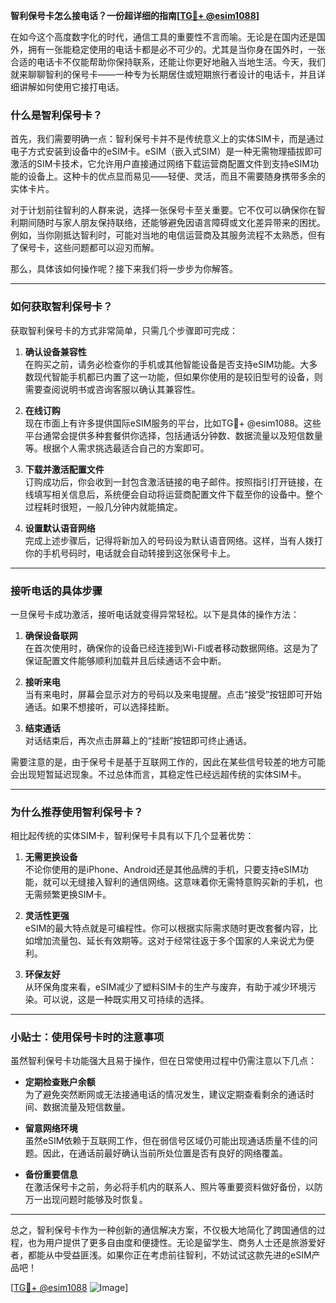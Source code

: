 **智利保号卡怎么接电话？一份超详细的指南[[TG💪+ @esim1088](https://t.me/s/esim1088)]**

在如今这个高度数字化的时代，通信工具的重要性不言而喻。无论是在国内还是国外，拥有一张能稳定使用的电话卡都是必不可少的。尤其是当你身在国外时，一张合适的电话卡不仅能帮助你保持联系，还能让你更好地融入当地生活。今天，我们就来聊聊智利的保号卡——一种专为长期居住或短期旅行者设计的电话卡，并且详细讲解如何使用它接打电话。

### 什么是智利保号卡？

首先，我们需要明确一点：智利保号卡并不是传统意义上的实体SIM卡，而是通过电子方式安装到设备中的eSIM卡。eSIM（嵌入式SIM）是一种无需物理插拔即可激活的SIM卡技术，它允许用户直接通过网络下载运营商配置文件到支持eSIM功能的设备上。这种卡的优点显而易见——轻便、灵活，而且不需要随身携带多余的实体卡片。

对于计划前往智利的人群来说，选择一张保号卡至关重要。它不仅可以确保你在智利期间随时与家人朋友保持联络，还能够避免因语言障碍或文化差异带来的困扰。例如，当你刚抵达智利时，可能对当地的电信运营商及其服务流程不太熟悉，但有了保号卡，这些问题都可以迎刃而解。

那么，具体该如何操作呢？接下来我们将一步步为你解答。

---

### 如何获取智利保号卡？

获取智利保号卡的方式非常简单，只需几个步骤即可完成：

1. **确认设备兼容性**  
   在购买之前，请务必检查你的手机或其他智能设备是否支持eSIM功能。大多数现代智能手机都已内置了这一功能，但如果你使用的是较旧型号的设备，则需要查阅说明书或咨询客服以确认其兼容性。

2. **在线订购**  
   现在市面上有许多提供国际eSIM服务的平台，比如TG💪+ @esim1088。这些平台通常会提供多种套餐供你选择，包括通话分钟数、数据流量以及短信数量等。根据个人需求挑选最适合自己的方案即可。

3. **下载并激活配置文件**  
   订购成功后，你会收到一封包含激活链接的电子邮件。按照指引打开链接，在线填写相关信息后，系统便会自动将运营商配置文件下载至你的设备中。整个过程耗时很短，一般几分钟内就能搞定。

4. **设置默认语音网络**  
   完成上述步骤后，记得将新加入的号码设为默认语音网络。这样，当有人拨打你的手机号码时，电话就会自动转接到这张保号卡上。

---

### 接听电话的具体步骤

一旦保号卡成功激活，接听电话就变得异常轻松。以下是具体的操作方法：

1. **确保设备联网**  
   在首次使用时，确保你的设备已经连接到Wi-Fi或者移动数据网络。这是为了保证配置文件能够顺利加载并且后续通话不会中断。

2. **接听来电**  
   当有来电时，屏幕会显示对方的号码以及来电提醒。点击“接受”按钮即可开始通话。如果不想接听，可以选择挂断。

3. **结束通话**  
   对话结束后，再次点击屏幕上的“挂断”按钮即可终止通话。

需要注意的是，由于保号卡是基于互联网工作的，因此在某些信号较差的地方可能会出现短暂延迟现象。不过总体而言，其稳定性已经远超传统的实体SIM卡。

---

### 为什么推荐使用智利保号卡？

相比起传统的实体SIM卡，智利保号卡具有以下几个显著优势：

1. **无需更换设备**  
   不论你使用的是iPhone、Android还是其他品牌的手机，只要支持eSIM功能，就可以无缝接入智利的通信网络。这意味着你无需特意购买新的手机，也无需频繁更换SIM卡。

2. **灵活性更强**  
   eSIM的最大特点就是可编程性。你可以根据实际需求随时更改套餐内容，比如增加流量包、延长有效期等。这对于经常往返于多个国家的人来说尤为便利。

3. **环保友好**  
   从环保角度来看，eSIM减少了塑料SIM卡的生产与废弃，有助于减少环境污染。可以说，这是一种既实用又可持续的选择。

---

### 小贴士：使用保号卡时的注意事项

虽然智利保号卡功能强大且易于操作，但在日常使用过程中仍需注意以下几点：

- **定期检查账户余额**  
  为了避免突然断网或无法接通电话的情况发生，建议定期查看剩余的通话时间、数据流量及短信数量。

- **留意网络环境**  
  虽然eSIM依赖于互联网工作，但在弱信号区域仍可能出现通话质量不佳的问题。因此，在通话前最好确认当前所处位置是否有良好的网络覆盖。

- **备份重要信息**  
  在激活保号卡之前，务必将手机内的联系人、照片等重要资料做好备份，以防万一出现问题时能够及时恢复。

---

总之，智利保号卡作为一种创新的通信解决方案，不仅极大地简化了跨国通信的过程，也为用户提供了更多自由度和便捷性。无论是留学生、商务人士还是旅游爱好者，都能从中受益匪浅。如果你正在考虑前往智利，不妨试试这款先进的eSIM产品吧！

[[TG💪+ @esim1088](https://t.me/s/esim1088) ![Image](https://i.postimg.cc/4NQfJmqS/Snipaste-2025-05-13-00-14-12.png)]